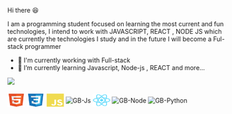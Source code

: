 Hi there 😆

   I am a programming student focused on learning the most current and fun technologies, I intend to work with JAVASCRIPT, REACT , NODE JS which are currently the          technologies I study and in the future I will become a Ful-stack programmer

- 🔭 I'm currently working with Full-stack
- 🌱 I’m currently learning Javascript, Node-js , REACT and more...

<div align="start">
  <img height="180em" src="https://github-readme-stats.vercel.app/api?username=Gbxiis&show_icons=true&theme=dark&include_all_commits=true&count_private=true"/>
<!--   <img height="180em" src="https://github-readme-stats.vercel.app/api/top-langs/?username=Gbxiis&layout=compact&langs_count=7&theme=dark"/> -->
</div>
<div style="display: inline_block"><br>
   <img align="center" alt="GB-HTML" height="30" width="40" src="https://raw.githubusercontent.com/devicons/devicon/master/icons/html5/html5-original.svg">
   <img align="center" alt="GB-CSS" height="30" width="40" src="https://raw.githubusercontent.com/devicons/devicon/master/icons/css3/css3-original.svg">
   <img align="center" alt="GB-Js" height="30" width="40" src="https://raw.githubusercontent.com/devicons/devicon/master/icons/javascript/javascript-plain.svg">
   <img align="center" alt="GB-Js" height="30" width="40"  src="https://cdn.jsdelivr.net/gh/devicons/devicon/icons/bootstrap/bootstrap-original.svg">
   <img align="center" alt="GB-React" height="30" width="40"src="https://raw.githubusercontent.com/devicons/devicon/master/icons/react/react-original.svg">
<!--    <img align="center" alt="GB-Angular" height="30" width="40" src="https://cdn.jsdelivr.net/gh/devicons/devicon/icons/angularjs/angularjs-original.svg"> -->
   <img align="center" alt="GB-Node" height="30" width="40" src="https://cdn.jsdelivr.net/gh/devicons/devicon/icons/nodejs/nodejs-original.svg">
   <img align="center" alt="GB-Python" height="30" width="40" src="https://cdn.jsdelivr.net/gh/devicons/devicon/icons/python/python-original.svg">
<!--    <img align="center" alt="GB-Php" height="30" width="40"src="https://cdn.jsdelivr.net/gh/devicons/devicon/icons/php/php-original.svg"> -->
<!--    <img align="center" alt="GB-Java" height="30" width="40" src="https://cdn.jsdelivr.net/gh/devicons/devicon/icons/java/java-original.svg"> -->
<!--    <img align="center" alt="GB-Django" height="30" width="40" src="https://cdn.jsdelivr.net/gh/devicons/devicon/icons/django/django-plain-wordmark.svg">
   <img align="center" alt="GB-Ruby" height="30" width="40" src="https://cdn.jsdelivr.net/gh/devicons/devicon/icons/ruby/ruby-original.svg">
   <img align="center" alt="GB-MongoDb" height="30" width="40"    src="https://cdn.jsdelivr.net/gh/devicons/devicon/icons/mongodb/mongodb-original.svg"> -->
   
   
   
   


</div>






  ##




